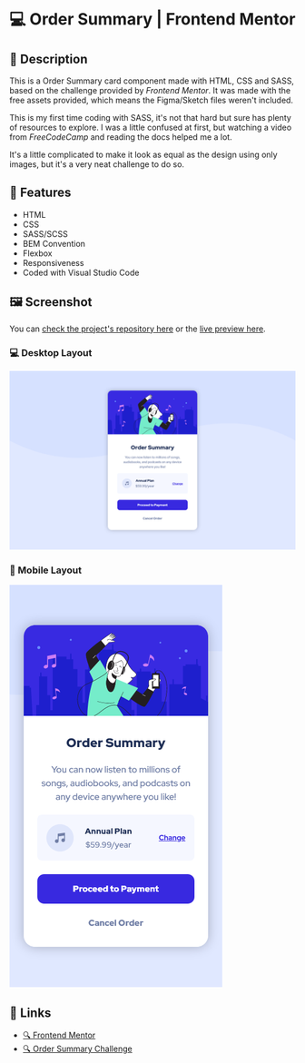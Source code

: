 # 💻 Order Summary | Frontend Mentor

## 📖 Description

This is a Order Summary card component made with HTML, CSS and SASS, based on the challenge provided by *Frontend Mentor*. It was made with the free assets provided, which means the Figma/Sketch files weren't included.

This is my first time coding with SASS, it's not that hard but sure has plenty of resources to explore. I was a little confused at first, but watching a video from *FreeCodeCamp* and reading the docs helped me a lot.

It's a little complicated to make it look as equal as the design using only images, but it's a very neat challenge to do so.

## 🔨 Features

* HTML
* CSS
* SASS/SCSS
* BEM Convention
* Flexbox
* Responsiveness
* Coded with Visual Studio Code

## 🖼️ Screenshot

You can [check the project's repository here](https://github.com/GracilianoOG/fementor-order-summary) or the [live preview here](https://gracilianoog.github.io/fementor-order-summary/dist/).

### 💻 Desktop Layout

![Desktop Layout](./screenshots/desktop.png)

### 📱 Mobile Layout

![Mobile Layout](./screenshots/mobile.png)

## 🔗 Links

* [🔍 Frontend Mentor](https://www.frontendmentor.io/)
* [🔍 Order Summary Challenge](https://www.frontendmentor.io/challenges/order-summary-component-QlPmajDUj)